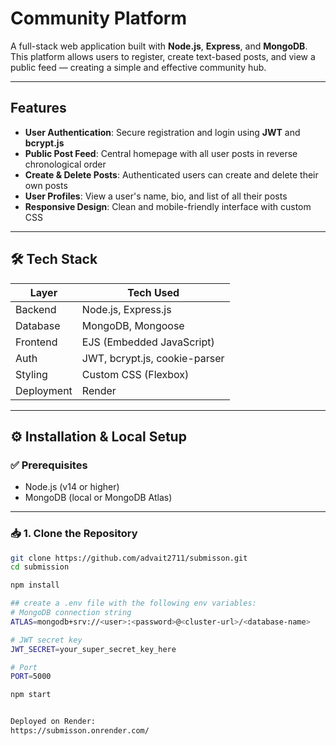 #  Community Platform

A full-stack web application built with **Node.js**, **Express**, and **MongoDB**.  
This platform allows users to register, create text-based posts, and view a public feed — creating a simple and effective community hub.

---

##  Features

-  **User Authentication**: Secure registration and login using **JWT** and **bcrypt.js**
-  **Public Post Feed**: Central homepage with all user posts in reverse chronological order
-  **Create & Delete Posts**: Authenticated users can create and delete their own posts
-  **User Profiles**: View a user's name, bio, and list of all their posts
-  **Responsive Design**: Clean and mobile-friendly interface with custom CSS

---

## 🛠 Tech Stack

| Layer       | Tech Used                        |
|-------------|----------------------------------|
| Backend     | Node.js, Express.js              |
| Database    | MongoDB, Mongoose                |
| Frontend    | EJS (Embedded JavaScript)        |
| Auth        | JWT, bcrypt.js, cookie-parser    |
| Styling     | Custom CSS (Flexbox)             |
| Deployment  | Render                          |

---

## ⚙️ Installation & Local Setup

### ✅ Prerequisites

- Node.js (v14 or higher)
- MongoDB (local or MongoDB Atlas)

---

### 📥 1. Clone the Repository

```bash
git clone https://github.com/advait2711/submisson.git
cd submission

npm install

## create a .env file with the following env variables:
# MongoDB connection string
ATLAS=mongodb+srv://<user>:<password>@<cluster-url>/<database-name>

# JWT secret key
JWT_SECRET=your_super_secret_key_here

# Port 
PORT=5000

npm start


Deployed on Render:
https://submisson.onrender.com/
